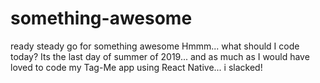 # something-awesome
ready steady go for something awesome
Hmmm... what should I code today? Its the last day of summer of 2019... and as much as I would have loved to code my Tag-Me app using React Native... i slacked!
